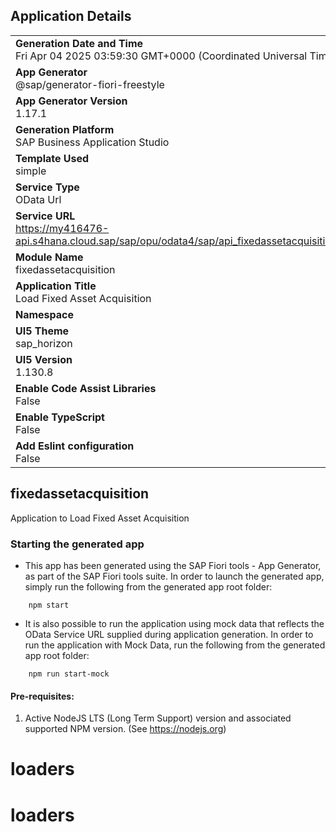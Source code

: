 ## Application Details
|               |
| ------------- |
|**Generation Date and Time**<br>Fri Apr 04 2025 03:59:30 GMT+0000 (Coordinated Universal Time)|
|**App Generator**<br>@sap/generator-fiori-freestyle|
|**App Generator Version**<br>1.17.1|
|**Generation Platform**<br>SAP Business Application Studio|
|**Template Used**<br>simple|
|**Service Type**<br>OData Url|
|**Service URL**<br>https://my416476-api.s4hana.cloud.sap/sap/opu/odata4/sap/api_fixedassetacquisition/srvd_a2x/sap/fixedassetacquisition/0001/|
|**Module Name**<br>fixedassetacquisition|
|**Application Title**<br>Load Fixed Asset Acquisition|
|**Namespace**<br>|
|**UI5 Theme**<br>sap_horizon|
|**UI5 Version**<br>1.130.8|
|**Enable Code Assist Libraries**<br>False|
|**Enable TypeScript**<br>False|
|**Add Eslint configuration**<br>False|

## fixedassetacquisition

Application to Load Fixed Asset Acquisition

### Starting the generated app

-   This app has been generated using the SAP Fiori tools - App Generator, as part of the SAP Fiori tools suite.  In order to launch the generated app, simply run the following from the generated app root folder:

```
    npm start
```

- It is also possible to run the application using mock data that reflects the OData Service URL supplied during application generation.  In order to run the application with Mock Data, run the following from the generated app root folder:

```
    npm run start-mock
```

#### Pre-requisites:

1. Active NodeJS LTS (Long Term Support) version and associated supported NPM version.  (See https://nodejs.org)


# loaders
# loaders
